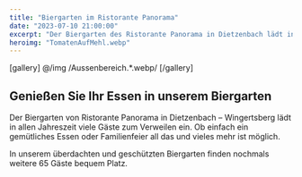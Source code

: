 ```yaml
---
title: "Biergarten im Ristorante Panorama"
date: "2023-07-10 21:00:00"
excerpt: "Der Biergarten des Ristorante Panorama in Dietzenbach lädt in der warmen Jahreszeit zum Verweilen und Genießen ein. Hier finden bis zu 110 Gäste bequem Platz. Unser überdachter Wintergarten bietet bis zu 65 Plätze für unsere Gäste."
heroimg: "TomatenAufMehl.webp"
---
```


[gallery] @/img /Aussenbereich.*\.webp/ [/gallery]

## Genießen Sie Ihr Essen in unserem Biergarten
Der Biergarten von Ristorante Panorama in Dietzenbach – Wingertsberg lädt in allen  Jahreszeit viele Gäste zum Verweilen ein. Ob einfach ein gemütliches Essen oder Familienfeier all das und vieles mehr ist möglich. 

In unserem überdachten und geschützten Biergarten finden nochmals weitere 65 Gäste bequem Platz.


